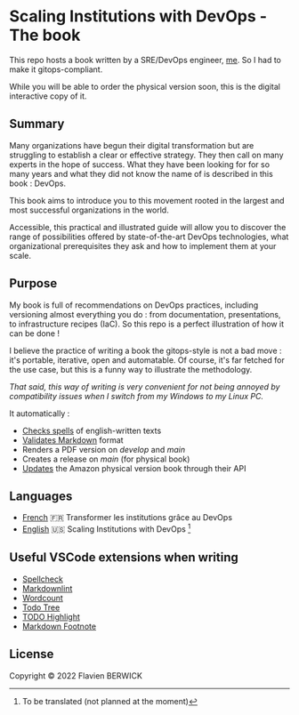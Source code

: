 # Scaling Institutions with DevOps - The book

This repo hosts a book written by a SRE/DevOps engineer, [me](https://berwick.fr). So I had to make it gitops-compliant.

While you will be able to order the physical version soon, this is the digital interactive copy of it.

## Summary

Many organizations have begun their digital transformation but are struggling to establish a clear or effective strategy. They then call on many experts in the hope of success. What they have been looking for for so many years and what they did not know the name of is described in this book : DevOps.

This book aims to introduce you to this movement rooted in the largest and most successful organizations in the world.

Accessible, this practical and illustrated guide will allow you to discover the range of possibilities offered by state-of-the-art DevOps technologies, what organizational prerequisites they ask and how to implement them at your scale.

## Purpose

My book is full of recommendations on DevOps practices, including versioning almost everything you do : from documentation, presentations, to infrastructure recipes (IaC). So this repo is a perfect illustration of how it can be done !

I believe the practice of writing a book the gitops-style is not a bad move : it's portable, iterative, open and automatable. Of course, it's far fetched for the use case, but this is a funny way to illustrate the methodology.

_That said, this way of writing is very convenient for not being annoyed by compatibility issues when I switch from my Windows to my Linux PC._

It automatically :

- [Checks spells](https://github.com/check-spelling/check-spelling/blob/main/.github/workflows/spelling.yml) of english-written texts
- [Validates Markdown](https://github.com/marketplace/actions/markdown-linting-action) format
- Renders a PDF version on _develop_ and _main_
- Creates a release on _main_ (for physical book)
- [Updates](./.github/workflows/publish.yml) the Amazon physical version book through their API

## Languages

- [French](./fra/README.md) :fr: Transformer les institutions grâce au DevOps
- [English](./eng/README.md) :us: Scaling Institutions with DevOps [^1]

## Useful VSCode extensions when writing

- [Spellcheck](https://github.com/bartosz-antosik/vscode-spellright)
- [Markdownlint](https://github.com/DavidAnson/vscode-markdownlint)
- [Wordcount](https://github.com/Microsoft/vscode-wordcount)
- [Todo Tree](https://github.com/Gruntfuggly/todo-tree)
- [TODO Highlight](https://github.com/wayou/vscode-todo-highlight)
- [Markdown Footnote](https://github.com/houkanshan/vscode-markdown-footnote)

## License

Copyright © 2022 Flavien BERWICK

[^1]: To be translated (not planned at the moment)
